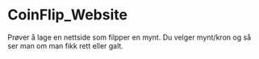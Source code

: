 # CoinFlip_Website
Prøver å lage en nettside som filpper en mynt. Du velger mynt/kron og så ser man om man fikk rett eller galt.
